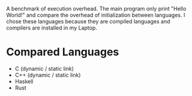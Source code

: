 A benchmark of execution overhead. The main program only print "Hello World!" and compare the overhead of initialization between languages. I chose these languages because they are compiled languages and compilers are installed in my Laptop.

Compared Languages
==================

* C (dynamic / static link)
* C++ (dynamic / static link)
* Haskell
* Rust

